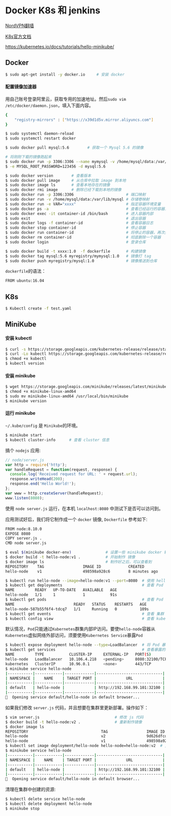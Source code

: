 # Docker K8s 和 jenkins

[NordVPN翻墙](https://support.cn-accelerator.site/Restricted-countries/1396307432/Connecting-from-countries-with-internet-restrictions-on-Linux.htm?nsukey=0K8hKmt%2B4dV0Szy7nj4CPuQTEUx2riCzBAso%2FAPCpjLnNXNJQorSeHbivwM2jxTQN9fE2uGNDL5gJFWc4XaQzAiFR7gij7490V9lsnNGlRQiHHEc6TPrxvny7k%2BW21xg3D4CoEcezXOhLkiDN9EjnbZdFhLu4oKsExIVvgcV5IHAf3cOJfsq3xcbQaJh4WFgVy25CHL1hSbok8fEstO6SA%3D%3D)

[K8s官方文档](https://kubernetes.io/zh/docs/tutorials/kubernetes-basics/)

https://kubernetes.io/docs/tutorials/hello-minikube/

## Docker

```bash
$ sudo apt-get install -y docker.io     # 安装 docker
```

#### 配置镜像加速器

用自己账号登录阿里云，获取专用的加速地址。然后`sudo vim /etc/docker/daemon.json`，填入下面内容。

```bash
{
    "registry-mirrors" : ["https://x39d1d5v.mirror.aliyuncs.com"]
}
```

```bash
$ sudo systemctl daemon-reload
$ sudo systemctl restart docker
```

```bash
$ sudo docker pull mysql:5.6        # 获取一个 Mysql 5.6 的镜像

# 将刚刚下载的镜像跑起来
$ sudo docker run -p 3306:3306 --name mymysql -v /home/mysql/data:/var/lib/mysql \
$ -e MYSQL_ROOT_PASSWORD=123456 -d mysql:5.6
```

```bash
$ sudo docker version        # 查看版本
$ sudo docker pull image     # 从仓库中拉取 image 到本地
$ sudo docker image ls       # 查看本地存在的镜像
$ sudo docker rmi image      # 删除已经下载到本地的镜像
$ sudo docker run -p 3306:3306                       # 端口映射
$ sudo docker run -v /home/mysql/data:/var/lib/mysql # 存储卷映射
$ sudo docker run -e VAR="xxxx"                      # 指定容器环境变量
$ sudo docker ps -a                                  # 查看已经运行的容器，包含 container-id
$ sudo docker exec -it container-id /bin/bash        # 进入容器内部
$ sudo exit                                          # 退出容器
$ sudo docker logs -f container-id                   # 查看容器日志
$ sudo docker stop container-id                      # 停止容器
$ sudo docker run container-id                       # 将停止的容器，再次开启
$ sudo docker rm container-id                        # 彻底删除一个容器
$ sudo docker login                                  # 登录仓库
```

```bash
$ sudo docker build -t xxxx:1.0  -f dockerfile       # 构建镜像
$ sudo docker tag mysql:5.6 myregistry/mymysql:1.0   # 镜像打 tag
$ sudo docker push myregistry/mysql:1.0              # 镜像推送到仓库
```

`dockerfile`的语法：

```bash
FROM ubuntu:16.04
```

## K8s

```bash
$ Kubectl create -f test.yaml
```

## MiniKube

#### 安装 kubectl

```bash
$ curl -s https://storage.googleapis.com/kubernetes-release/release/stable.txt   # kubectl 最新版本
$ curl -Lo kubectl https://storage.googleapis.com/kubernetes-release/release/v1.6.4/bin/linux/amd64/kubectl
$ chmod +x kubectl
$ kubectl version
```

#### 安装 minikube

```bash
$ wget https://storage.googleapis.com/minikube/releases/latest/minikube-linux-amd64
$ chmod +x minikube-linux-amd64
$ sudo mv minikube-linux-amd64 /usr/local/bin/minikube
$ minikube version
```

#### 运行 minikube

`~/.kube/config` 是 `Minikube`的环境。

```bash
$ minikube start
$ kubectl cluster-info      # 查看 cluster 信息
```

搞个 `nodejs` 应用:

```js
// node/server.js
var http = require('http');
var handleRequest = function(request, response) {
  console.log('Received request for URL: ' + request.url);
  response.writeHead(200);
  response.end('Hello World!');
};
var www = http.createServer(handleRequest);
www.listen(8080);
```

使用 `node server.js` 运行，在本机 `localhost:8080` 中测试下是否可以访问到。

应用测试好后，我们将它制作成一个 `docker` 镜像, `Dockerfile` 参考如下:

```bash
FROM node:8.10.0
EXPOSE 8080
COPY server.js .
CMD node server.js
```

```bash
$ eval $(minikube docker-env)               # 设置一些 minikube docker 制作的一些环境变量
$ docker build -t hello-node:v1 .           # 开始制作 镜像
$ docker image ls                           # 制作好之后，可以查看到
REPOSITORY    TAG                 IMAGE ID            CREATED             SIZE
hello-node    v1                  498598a928c6        8 minutes ago       673MB
```

```bash
$ kubectl run hello-node --image=hello-node:v1 --port=8080  # 使用 hello-node 镜像，启动一个 Pod
$ kubectl get deployments                                   # 查看 Pod 的部署情况
NAME         READY   UP-TO-DATE   AVAILABLE   AGE
hello-node   1/1     1            1           91s
$ kubectl get pods                                          # 查看 Pod
NAME                          READY   STATUS    RESTARTS   AGE
hello-node-587b55f6f4-tdcq7   1/1     Running   0          109s
$ kubectl get events                                        # 查看 集群 events
$ kubectl config view                                       # 查看 kubectl 配置
```

默认情况，`Pod`只能通过`Kubernetes`群集内部IP访问。要使`hello-node`容器从`Kubernetes`虚拟网络外部访问，须要使用`Kubernetes Service`暴露`Pod`

```bash
$ kubectl expose deployment hello-node --type=LoadBalancer  # 将 Pod 暴露到外部环境
$ kubectl get services                                      # 查看暴露的 service
NAME         TYPE           CLUSTER-IP     EXTERNAL-IP   PORT(S)          AGE
hello-node   LoadBalancer   10.106.4.218   <pending>     8080:32100/TCP   2m17s
kubernetes   ClusterIP      10.96.0.1      <none>        443/TCP          41m
$ minikube service hello-node
|-----------|------------|-------------|-----------------------------|
| NAMESPACE |    NAME    | TARGET PORT |             URL             |
|-----------|------------|-------------|-----------------------------|
| default   | hello-node |             | http://192.168.99.101:32100 |
|-----------|------------|-------------|-----------------------------|
🎉  Opening service default/hello-node in default browser...
```

如果我们修改 `server.js` 代码，并且想要在集群里更新部署。操作如下：

```bash
$ vim server.js                                 # 修改 js 代码
$ docker build -t hello-node:v2 .               # 重新制作镜像
$ docker image ls
REPOSITORY                                TAG                 IMAGE ID            CREATED             SIZE
hello-node                                v2                  9d626dfcd396        15 seconds ago      673MB
hello-node                                v1                  498598a928c6        24 minutes ago      673MB
$ kubectl set image deployment/hello-node hello-node=hello-node:v2  # 更新部署
$ minikube service hello-node
|-----------|------------|-------------|-----------------------------|
| NAMESPACE |    NAME    | TARGET PORT |             URL             |
|-----------|------------|-------------|-----------------------------|
| default   | hello-node |             | http://192.168.99.101:32100 |
|-----------|------------|-------------|-----------------------------|
🎉  Opening service default/hello-node in default browser...
```

清理在集群中创建的资源:

```bash
$ kubectl delete service hello-node
$ kubectl delete deployment hello-node
$ minikube stop
```






